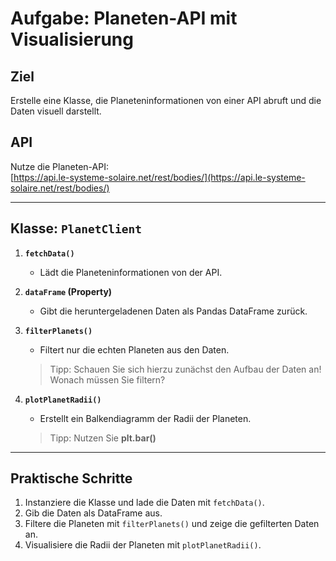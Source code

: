 
# **Aufgabe: Planeten-API mit Visualisierung**

## **Ziel**  
Erstelle eine Klasse, die Planeteninformationen von einer API abruft und die Daten visuell darstellt.

## **API**  
Nutze die Planeten-API:  
[https://api.le-systeme-solaire.net/rest/bodies/](https://api.le-systeme-solaire.net/rest/bodies/)

---

## **Klasse: `PlanetClient`**

1. **`fetchData()`**  
   - Lädt die Planeteninformationen von der API.  

2. **`dataFrame` (Property)**  
   - Gibt die heruntergeladenen Daten als Pandas DataFrame zurück.  

3. **`filterPlanets()`**  
   - Filtert nur die echten Planeten aus den Daten.
   >Tipp: Schauen Sie sich hierzu zunächst den Aufbau der Daten an! Wonach müssen Sie filtern?

4. **`plotPlanetRadii()`**  
   - Erstellt ein Balkendiagramm der Radii der Planeten. 
   >Tipp: Nutzen Sie **plt.bar()**

---

## **Praktische Schritte**

1. Instanziere die Klasse und lade die Daten mit `fetchData()`.  
2. Gib die Daten als DataFrame aus.  
3. Filtere die Planeten mit `filterPlanets()` und zeige die gefilterten Daten an.  
4. Visualisiere die Radii der Planeten mit `plotPlanetRadii()`.